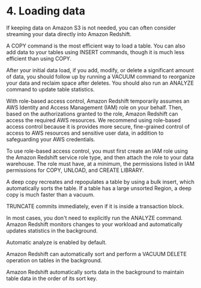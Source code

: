 # 4. Loading data
If  keeping data on Amazon S3  is not needed, you can often  consider streaming your data  directly into Amazon Redshift. 

A COPY command is the most efficient way to load a table. You can also add data to your tables  using INSERT commands, though it is much less efficient than using COPY.

After your initial data load, if you add, modify, or delete a significant amount of data, you should  follow up by running a VACUUM command to reorganize your data and reclaim space after deletes.  You should also run an ANALYZE command to update table statistics. 

With role-based access control, Amazon Redshift temporarily assumes an AWS Identity and Access  Management (IAM) role on your behalf. Then, based on the authorizations granted to the role,  Amazon Redshift can access the required AWS resources.  We recommend using role-based access control because it is provides more secure, fine-grained  control of access to AWS resources and sensitive user data, in addition to safeguarding your AWS  credentials. 

To use role-based access control, you must first create an IAM role using the Amazon Redshift  service role type, and then attach the role to your data warehouse. The role must have, at a  minimum, the permissions listed in IAM permissions for COPY, UNLOAD, and CREATE LIBRARY.

A deep copy recreates and repopulates a table by using a bulk insert, which automatically sorts  the table. If a table has a large unsorted Region, a deep copy is much faster than a vacuum.

TRUNCATE commits immediately, even if it is inside a  transaction block. 

In most cases, you don't need to explicitly run the ANALYZE command. Amazon Redshift monitors  changes to your workload and automatically updates statistics in the background.

Automatic analyze is enabled by default.

Amazon Redshift can automatically sort and perform a VACUUM DELETE operation on tables in the  background.

Amazon Redshift automatically sorts data in the background to maintain table data in the order of  its sort key.

